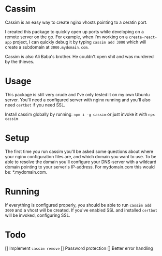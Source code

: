 # Cassim

Cassim is an easy way to create nginx vhosts pointing to a ceratin port.

I created this package to quickly open up ports while developing on a remote server on the go. For example, when I'm working on a `create-react-app` project, I can quickly debug it by typing `cassim add 3000` which will create a subdomain at `3000.mydomain.com`.

Cassim is also Ali Baba's brother. He couldn't open shit and was murdered by the thieves.

# Usage

This package is still very crude and I've only tested it on my own Ubuntu server. You'll need a configured server with nginx running and you'll also need `certbot` if you need SSL.

Install cassim globally by running: `npm i -g cassim` or just invoke it with `npx cassim`

# Setup

The first time you run cassim you'll be asked some questions about where your nginx configuration files are, and which domain you want to use. To be able to resolve the domain you'll configure your DNS-server with a wildcard domain pointing to your server's IP-address. For mydomain.com this would be: \*.mydomain.com.

# Running

If everything is configured properly, you should be able to run `cassim add 3000` and a vhost will be created. If you've enabled SSL and installed `certbot` will be invoked, configuring SSL.

# Todo

[] Implement `cassim remove`
[] Password protection
[] Better error handling
